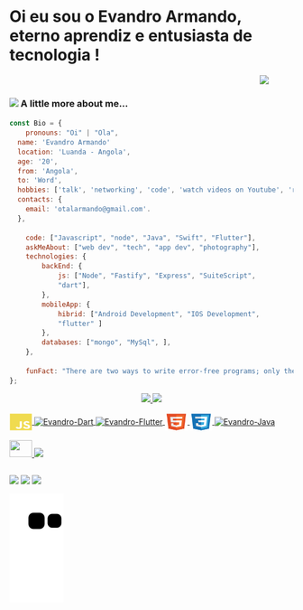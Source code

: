 # Oi eu sou o Evandro Armando, eterno aprendiz e entusiasta de  tecnologia !


<img align='right' src="https://media.giphy.com/media/M9gbBd9nbDrOTu1Mqx/giphy.gif" width="60">

<br>

### <img src="https://media.giphy.com/media/VgCDAzcKvsR6OM0uWg/giphy.gif" width="50"> A little more about me...  

```javascript
const Bio = {
    pronouns: "Oi" | "Ola",
  name: 'Evandro Armando'
  location: 'Luanda - Angola',
  age: '20',
  from: 'Angola',
  to: 'Word',
  hobbies: ['talk', 'networking', 'code', 'watch videos on Youtube', 'read', ],
  contacts: {
    email: 'otalarmando@gmail.com'.
  },
 
    code: ["Javascript", "node", "Java", "Swift", "Flutter"],
    askMeAbout: ["web dev", "tech", "app dev", "photography"],
    technologies: {
        backEnd: {
            js: ["Node", "Fastify", "Express", "SuiteScript",
            "dart"],
        },
        mobileApp: {
            hibrid: ["Android Development", "IOS Development",
            "flutter" ]
        },
        databases: ["mongo", "MySql", ],
    },
    
    funFact: "There are two ways to write error-free programs; only the third one works"
};
```


<div align="center">
  <a href="https://github.com/EvandroArmando">
  <img height="180em" src="https://github-readme-stats.vercel.app/api?username=EvandroArmando&show_icons=true&theme=dracula&include_all_commits=true&count_private=true"/>
  <img height="180em" src="https://github-readme-stats.vercel.app/api/top-langs/?username=EvandroArmando&layout=compact&langs_count=7&theme=dracula"/>
</div>


<div style="display: inline_block"><br>
  <img align="center" alt="Evandro-Js" height="30" width="40" src="https://raw.githubusercontent.com/devicons/devicon/master/icons/javascript/javascript-plain.svg">
  <img align="center" alt="Evandro-Dart" height="30" width="40" src="https://cdn.jsdelivr.net/gh/devicons/devicon/icons/dart/dart-original.svg">
  <img align="center" alt="Evandro-Flutter" height="30" width="40" src="https://cdn.jsdelivr.net/gh/devicons/devicon/icons/flutter/flutter-original.svg">
  <img align="center" alt="Evandro-HTML" height="30" width="40" src="https://raw.githubusercontent.com/devicons/devicon/master/icons/html5/html5-original.svg">
  <img align="center" alt="Evandro-CSS" height="30" width="40" src="https://raw.githubusercontent.com/devicons/devicon/master/icons/css3/css3-original.svg">
  <img align="center" alt="Evandro-Java" height="30" width="40" src="https://cdn.jsdelivr.net/gh/devicons/devicon/icons/java/java-original.svg">
</div>
<br>
<div>
<img   width="40" height="30" src="https://cdn.jsdelivr.net/gh/devicons/devicon/icons/photoshop/photoshop-plain.svg" />
<img  width="40" heigth="20" src="https://cdn.jsdelivr.net/gh/devicons/devicon/icons/nodejs/nodejs-original.svg" />


</div>


  ##

<div>
  <a href="https://instagram.com/otalarmando" target="_blank"><img src="https://img.shields.io/badge/-Instagram-%23E4405F?style=for-the-badge&logo=instagram&logoColor=white" target="_blank"></a>
  <a href = "mailto:otalarmando@gmail.com"><img src="https://img.shields.io/badge/-Gmail-%23333?style=for-the-badge&logo=gmail&logoColor=white" target="_blank"></a>
  <a href="https://www.linkedin.com/in/evandro-armando-201ba8145" target="_blank"><img 
  src="https://img.shields.io/badge/-LinkedIn-%230077B5?style=for-the-badge&logo=linkedin&logoColor=white" target="_blank"></a> 

  ![Snake animation](https://github.com/EvandroArmando/EvandroArmando/blob/output/github-contribution-grid-snake.svg)

</div>
